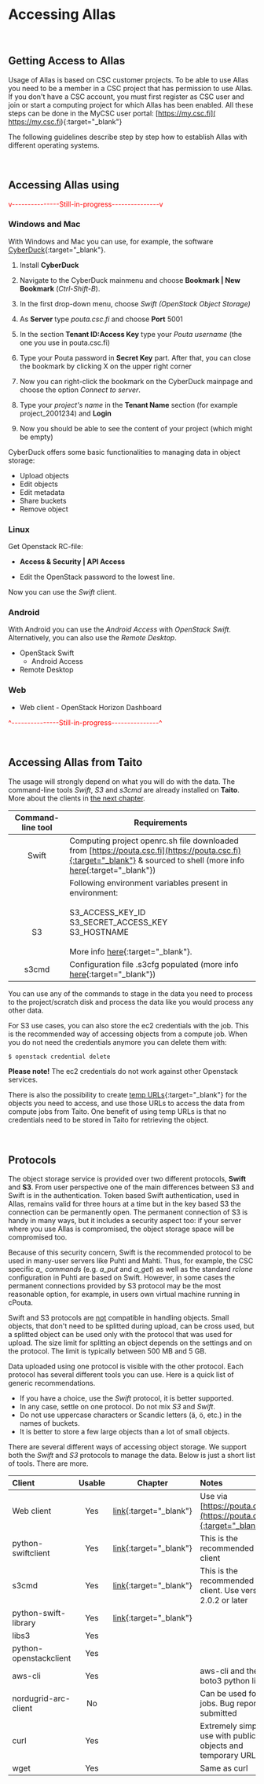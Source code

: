 
# Accessing Allas

&nbsp;


## Getting Access to Allas

Usage of Allas is based on CSC customer projects. To be able to use Allas you need to be a member in 
a CSC project that has permission to use Allas. If you don't have a CSC account, you must first register as CSC user
and join or start a computing project for which Allas has been enabled. All these steps can be done in the
MyCSC user portal: [https://my.csc.fi]( https://my.csc.fi){:target="_blank"}

The following guidelines describe step by step how to establish Allas with different operating systems.

&nbsp;


## Accessing Allas using

<font color="red">v---------------Still-in-progress---------------v</font>
### Windows and Mac

With Windows and Mac you can use, for example, the software [CyberDuck](https://cyberduck.io/){:target="_blank"}.

1. Install **CyberDuck**

2. Navigate to the CyberDuck mainmenu and choose **Bookmark | New Bookmark** (_Ctrl-Shift-B_).

3. In the first drop-down menu, choose _Swift (OpenStack Object Storage)_

4. As **Server** type _pouta.csc.fi_ and choose **Port** 5001

5. In the section **Tenant ID:Access Key** type your _Pouta username_ (the one you use in pouta.csc.fi)

6. Type your Pouta password in **Secret Key** part. After that, you can close the bookmark by clicking X on the upper right corner

7. Now you can right-click the bookmark on the CyberDuck mainpage and choose the option _Connect to server_.

8. Type your _project's name_ in the **Tenant Name** section (for example project_2001234) and **Login**

9. Now you should be able to see the content of your project (which might be empty)

CyberDuck offers some basic functionalities to managing data in object storage:

 * Upload objects
 * Edit objects
 * Edit metadata
 * Share buckets
 * Remove object


### Linux

Get Openstack RC-file:

 * **Access & Security | API Access**

 * Edit the OpenStack password to the lowest line.

Now you can use the _Swift_ client.

### Android

With Android you can use the _Android Access_ with _OpenStack Swift_. Alternatively, you can also use the _Remote Desktop_.

 * OpenStack Swift
    * Android Access
 * Remote Desktop

### Web

 * Web client - OpenStack Horizon Dashboard

<font color="red">^---------------Still-in-progress---------------^</font>
&nbsp;

&nbsp;


## Accessing Allas from Taito

The usage will strongly depend on what you will do with the data. The command-line tools _Swift_, _S3_ and _s3cmd_ are already installed on **Taito**. More about the clients in [the next chapter](#protocols).

| Command-line tool | Requirements |
| :--------: | --------- |
| Swift	| Computing project openrc.sh file downloaded from [https://pouta.csc.fi](https://pouta.csc.fi){:target="_blank"} & sourced to shell (more info [here](./using_allas/swift_client.md){:target="_blank"}) |
| <br/><br/><br/>S3 | Following environment variables present in environment: <br/><br/> S3_ACCESS_KEY_ID <br/> S3_SECRET_ACCESS_KEY <br/> S3_HOSTNAME <br/><br/> More info [here](./using_allas/s3_client.md){:target="_blank"}. |
| s3cmd	| Configuration file .s3cfg populated (more info [here](./using_allas/s3_client.md){:target="_blank"}) |
 

You can use any of the commands to stage in the data you need to process to the project/scratch disk and process the data like you would process any other data.
 
For S3 use cases, you can also store the ec2 credentials with the job. This is the recommended way of accessing objects from a compute job. When you do not need the credentials anymore you can delete them with:
```bash 
$ openstack credential delete
```
**Please note!** The ec2 credentials do not work against other Openstack services.
 
There is also the possibility to create [temp URLs](./using_allas/swift_client.md#temp_urls){:target="_blank"} for the objects you need to access, and use those URLs to access the data from compute jobs from Taito. One benefit of using temp URLs is that no credentials need to be stored in Taito for retrieving the object.

&nbsp;


## Protocols


The object storage service is provided over two different protocols, **Swift** and **S3**. From user perspective one of the main differences between S3 and Swift is in the authentication. Token based Swift authentication, used in Allas, remains valid for three hours at a time but in the key based S3 the connection can be permanently open. The permanent connection of S3 is handy in many ways, but it includes a security aspect too: if your server where you use Allas is compromised, the object storage space will be compromised too.

Because of this security concern, Swift is the recommended protocol to be used in many-user servers like Puhti and Mahti. Thus, for example, the CSC specific <i>a_ commands</i> (e.g. _a_put_ and _a_get_) as well as the standard _rclone_ configuration in Puhti are based on Swift. However, in some cases the permanent connections provided by S3 protocol may be the most reasonable option, for example, in users own virtual machine running in cPouta.

Swift and S3 protocols are <u>not</u> compatible in handling objects. Small objects, that don't need to be splitted during upload, can be cross used, but a splitted object can be used only with the protocol that was used for upload. The size limit for splitting an object depends on the settings and on the protocol. The limit is typically between 500 MB and 5 GB.

Data uploaded using one protocol is visible with the other protocol. Each protocol has several different tools you can use. Here is a quick list of generic recommendations.
 
 * If you have a choice, use the _Swift_ protocol, it is better supported.
 * In any case, settle on one protocol. Do not mix _S3_ and _Swift_.
 * Do not use uppercase characters or Scandic letters (&auml;, &ouml;, etc.) in the names of buckets.
 * It is better to store a few large objects than a lot of small objects.

There are several different ways of accessing object storage. We support both the _Swift_ and _S3_ protocols to manage the data. Below is just a short list of tools. There are more.

| Client | Usable | Chapter | Notes |
| :-------- | :-------: | :--------: | :------- |
| Web client | Yes | [link](./using_allas/web_client.md){:target="_blank"} | Use via [https://pouta.csc.fi](https://pouta.csc.fi){:target="_blank"} |
| python-swiftclient | Yes | [link](./using_allas/swift_client.md){:target="_blank"}| This is the recommended Swift client |
| s3cmd	| Yes | [link](./using_allas/s3_client.md){:target="_blank"} | This is the recommended S3 client. Use version 2.0.2 or later|
| python-swift-library | Yes | [link](./using_allas/python_library.md){:target="_blank"} |	| 
| libs3	| Yes | | |	 	 
| python-openstackclient | Yes | | |
|aws-cli | Yes | | aws-cli and the boto3 python library |
|nordugrid-arc-client | No | | Can be used for grid jobs. Bug reports submitted |
|curl | Yes | | Extremely simple to use with public objects and temporary URLs |
|wget | Yes | | Same as curl |
